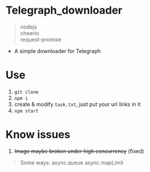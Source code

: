 # Telegraph_downloader
> nodejs  
> cheerio  
> request-promise 
* A simple downloader for Telegraph

# Use
1. `git clone`
2. `npm i`
3. create & modify `task.txt`, just put your url links in it
4. `npm start`

# Know issues
1. ~~Image maybe broken under high concurrency~~ (fixed)
> Some ways: async.queue async.mapLimit   